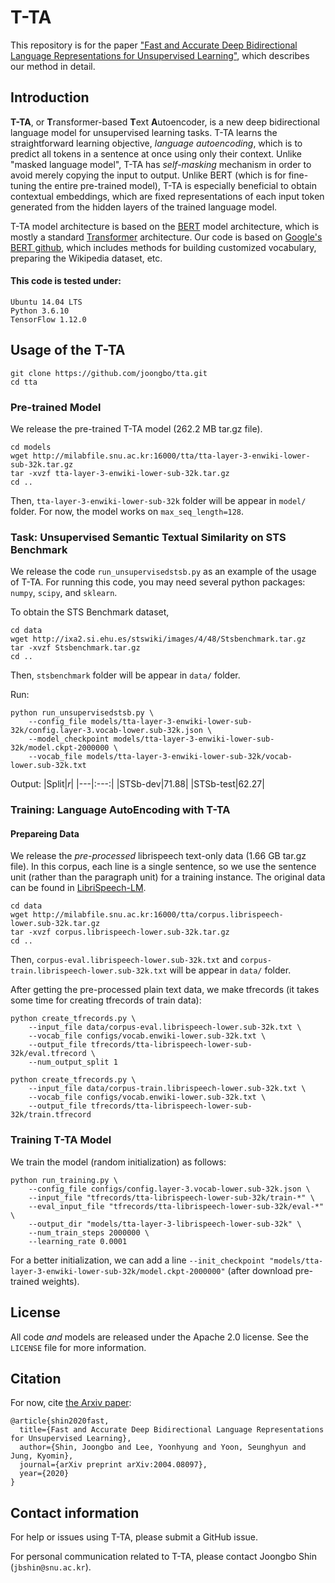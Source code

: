 # T-TA

This repository is for the paper ["Fast and Accurate Deep Bidirectional 
Language Representations for Unsupervised Learning"](https://arxiv.org/abs/2004.08097), 
which describes our method in detail.

## Introduction

**T-TA**, or **T**ransformer-based **T**ext **A**utoencoder, 
is a new deep bidirectional language model for unsupervised learning tasks.
T-TA learns the straightforward learning objective, *language autoencoding*,
which is to predict all tokens in a sentence at once using only their context.
Unlike "masked language model", T-TA has *self-masking* mechanism
in order to avoid merely copying the input to output.
Unlike BERT (which is for fine-tuning the entire pre-trained model),
T-TA is especially beneficial to obtain contextual embeddings, 
which are fixed representations of each input token
generated from the hidden layers of the trained language model.

T-TA model architecture is based on the [BERT](https://arxiv.org/abs/1810.04805) model architecture,
which is mostly a standard [Transformer](https://arxiv.org/abs/1706.03762) architecture.
Our code is based on [Google's BERT github](https://github.com/google-research/bert),
which includes methods for building customized vocabulary, preparing the Wikipedia dataset, etc.


#### This code is tested under:

```
Ubuntu 14.04 LTS
Python 3.6.10
TensorFlow 1.12.0
```


## Usage of the T-TA

```shell
git clone https://github.com/joongbo/tta.git
cd tta
```


### Pre-trained Model

We release the pre-trained T-TA model (262.2 MB tar.gz file).
```shell
cd models
wget http://milabfile.snu.ac.kr:16000/tta/tta-layer-3-enwiki-lower-sub-32k.tar.gz
tar -xvzf tta-layer-3-enwiki-lower-sub-32k.tar.gz
cd ..
```
Then, `tta-layer-3-enwiki-lower-sub-32k` folder will be appear in `model/` folder. 
For now, the model works on `max_seq_length=128`.


### Task: Unsupervised Semantic Textual Similarity on STS Benchmark

We release the code `run_unsupervisedstsb.py` as an example of the usage of T-TA.
For running this code, you may need several python packages: `numpy`, `scipy`, and `sklearn`.

To obtain the STS Benchmark dataset,
```shell
cd data
wget http://ixa2.si.ehu.es/stswiki/images/4/48/Stsbenchmark.tar.gz
tar -xvzf Stsbenchmark.tar.gz
cd ..
```
Then, `stsbenchmark` folder will be appear in `data/` folder. 

Run:
```shell
python run_unsupervisedstsb.py \
    --config_file models/tta-layer-3-enwiki-lower-sub-32k/config.layer-3.vocab-lower.sub-32k.json \
    --model_checkpoint models/tta-layer-3-enwiki-lower-sub-32k/model.ckpt-2000000 \
    --vocab_file models/tta-layer-3-enwiki-lower-sub-32k/vocab-lower.sub-32k.txt
```

Output:
|Split|*r*|
|---|:---:|
|STSb-dev|71.88|
|STSb-test|62.27|


### Training: Language AutoEncoding with T-TA

#### Prepareing Data

We release the *pre-processed* librispeech text-only data (1.66 GB tar.gz file).
In this corpus, each line is a single sentence, 
so we use the sentence unit (rather than the paragraph unit) for a training instance.
The original data can be found in [LibriSpeech-LM](http://www.openslr.org/11/).

```shell
cd data
wget http://milabfile.snu.ac.kr:16000/tta/corpus.librispeech-lower.sub-32k.tar.gz
tar -xvzf corpus.librispeech-lower.sub-32k.tar.gz
cd ..
```
Then, `corpus-eval.librispeech-lower.sub-32k.txt` and 
`corpus-train.librispeech-lower.sub-32k.txt` will be appear in `data/` folder. 

After getting the pre-processed plain text data, we make tfrecords
(it takes some time for creating tfrecords of train data):

```shell
python create_tfrecords.py \
    --input_file data/corpus-eval.librispeech-lower.sub-32k.txt \
    --vocab_file configs/vocab.enwiki-lower.sub-32k.txt \
    --output_file tfrecords/tta-librispeech-lower-sub-32k/eval.tfrecord \
    --num_output_split 1

python create_tfrecords.py \
    --input_file data/corpus-train.librispeech-lower.sub-32k.txt \
    --vocab_file configs/vocab.enwiki-lower.sub-32k.txt \
    --output_file tfrecords/tta-librispeech-lower-sub-32k/train.tfrecord
```


### Training T-TA Model

We train the model (random initialization) as follows:
```shell
python run_training.py \
    --config_file configs/config.layer-3.vocab-lower.sub-32k.json \
    --input_file "tfrecords/tta-librispeech-lower-sub-32k/train-*" \
    --eval_input_file "tfrecords/tta-librispeech-lower-sub-32k/eval-*" \
    --output_dir "models/tta-layer-3-librispeech-lower-sub-32k" \
    --num_train_steps 2000000 \
    --learning_rate 0.0001
```

For a better initialization, we can add a line
`--init_checkpoint "models/tta-layer-3-enwiki-lower-sub-32k/model.ckpt-2000000"`
(after download pre-trained weights).

## License

All code *and* models are released under the Apache 2.0 license. See the
`LICENSE` file for more information.

## Citation

For now, cite [the Arxiv paper](https://arxiv.org/abs/2004.08097):

```
@article{shin2020fast,
  title={Fast and Accurate Deep Bidirectional Language Representations for Unsupervised Learning},
  author={Shin, Joongbo and Lee, Yoonhyung and Yoon, Seunghyun and Jung, Kyomin},
  journal={arXiv preprint arXiv:2004.08097},
  year={2020}
}
```

## Contact information

For help or issues using T-TA, please submit a GitHub issue.

For personal communication related to T-TA, please contact Joongbo Shin 
(`jbshin@snu.ac.kr`).
